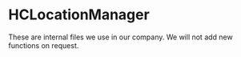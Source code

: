 # HCLocationManager
These are internal files we use in our company. We will not add new functions on request.
